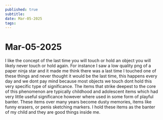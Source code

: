 ```yaml
---
published: true
subtitle: 
date: Mar-05-2025
tags: 
---
```


# Mar-05-2025

I like the concept of the last time you will touch or hold an object you will likely never touch or hold again. For instance I saw a low quality png of a paper ninja star and it made me think there was a last time I touched one of these things and never thought it would be the last time, this happens every day and we dont pay mind because most objects we touch dont hold this very specific type of significance. The items that strike deepest to the core of this phenomenon are typically childhood and adolescent items which had very little useful significance however where used in some form of playful banter. These items over many years become dusty memories, items like funny erasers, or penis sketching markers. I hold these items as the banter of my child and they are good things inside me.
